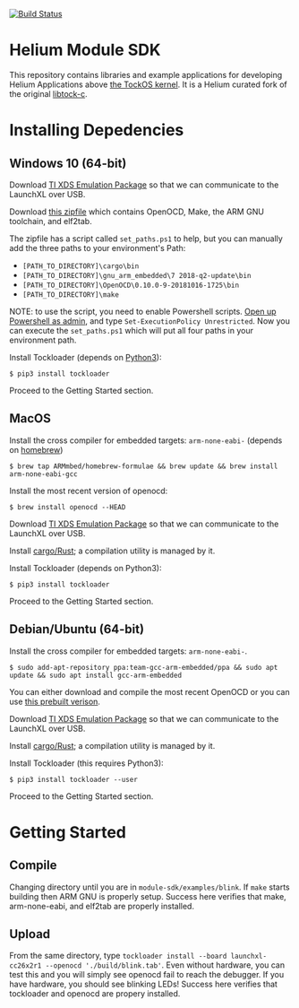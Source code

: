 [![Build Status](https://travis-ci.com/helium/module-sdk.svg?token=35YrBmyVB8LNrXzjrRop&branch=master)](https://travis-ci.com/helium/module-sdk)

# Helium Module SDK

This repository contains libraries and example applications for developing Helium Applications above [the TockOS kernel](https://github.com/tock/tock). It is a Helium curated fork of the original [libtock-c](https://github.com/tock/libtock-c).


# Installing Depedencies

## Windows 10 (64-bit)
  
  Download [TI XDS Emulation Package](http://software-dl.ti.com/dsps/forms/self_cert_export.html?prod_no=ti_emupack_setup_8.0.803.0_win_32.exe&ref_url=http://software-dl.ti.com/dsps/dsps_public_sw/sdo_ccstudio/emulation) so that we can communicate to the LaunchXL over USB.
  
  Download [this zipfile](https://s3.us-east-2.amazonaws.com/helium-module-sdk/module-sdk-deps.zip) which contains OpenOCD, Make, the ARM GNU toolchain, and elf2tab. 
  
  The zipfile has a script called `set_paths.ps1` to help, but you can manually add the three paths to your environment's Path:
  * `[PATH_TO_DIRECTORY]\cargo\bin`
  * `[PATH_TO_DIRECTORY]\gnu_arm_embedded\7 2018-q2-update\bin`
  * `[PATH_TO_DIRECTORY]\OpenOCD\0.10.0-9-20181016-1725\bin`
  * `[PATH_TO_DIRECTORY]\make`
	
  NOTE: to use the script, you need to enable Powershell scripts. <a href="https://s3.us-east-2.amazonaws.com/helium-module-sdk/powershell.png" target="_blank">Open up Powershell as admin</a>, and type `Set-ExecutionPolicy Unrestricted`. Now you can execute the `set_paths.ps1` which will put all four paths in your environment path.
  
  Install Tockloader (depends on [Python3](https://www.python.org/downloads/release/python-371/)):
  ```
  $ pip3 install tockloader
  ```
  Proceed to the Getting Started section.

## MacOS

  Install the cross compiler for embedded targets: `arm-none-eabi-` (depends on [homebrew](https://brew.sh/))
  ```
  $ brew tap ARMmbed/homebrew-formulae && brew update && brew install arm-none-eabi-gcc
  ```
  Install the most recent version of openocd:

  ```
  $ brew install openocd --HEAD
  ```
  Download [TI XDS Emulation Package](http://software-dl.ti.com/dsps/forms/self_cert_export.html?prod_no=ti_emupack_setup_8.0.803.0_osx_x86_64.app.zip&ref_url=http://software-dl.ti.com/dsps/dsps_public_sw/sdo_ccstudio/emulation) so that we can communicate to the LaunchXL over USB.
  
  Install [cargo/Rust](https://doc.rust-lang.org/cargo/getting-started/installation.html); a compilation utility is managed by it. 
  
  Install Tockloader (depends on Python3):
  ```
  $ pip3 install tockloader
  ```
  Proceed to the Getting Started section.
  
## Debian/Ubuntu (64-bit)

  Install the cross compiler for embedded targets: `arm-none-eabi-`.
  ```
  $ sudo add-apt-repository ppa:team-gcc-arm-embedded/ppa && sudo apt update && sudo apt install gcc-arm-embedded
  ```
  You can either download and compile the most recent OpenOCD or you can use [this prebuilt verison](https://s3.us-east-2.amazonaws.com/helium-module-sdk/openocd_linux_64.tar.xz).

  Download [TI XDS Emulation Package](http://software-dl.ti.com/dsps/forms/self_cert_export.html?prod_no=ti_emupack_setup_8.0.803.0_linux_x86_64.bin&ref_url=http://software-dl.ti.com/dsps/dsps_public_sw/sdo_ccstudio/emulation) so that we can communicate to the LaunchXL over USB.
  
  Install [cargo/Rust](https://doc.rust-lang.org/cargo/getting-started/installation.html); a compilation utility is managed by it. 
  
  Install Tockloader (this requires Python3):

  ```
  $ pip3 install tockloader --user
  
  ```
  Proceed to the Getting Started section.
  
# Getting Started

  ## Compile
  
  Changing directory until you are in `module-sdk/examples/blink`. If `make` starts building then ARM GNU is properly setup. Success here verifies that make, arm-none-eabi, and elf2tab are properly installed.
   
  ## Upload
  
  From the same directory, type `tockloader install --board launchxl-cc26x2r1 --openocd './build/blink.tab'`. Even without hardware, you can test this and you will simply see openocd fail to reach the debugger. If you have hardware, you should see blinking LEDs! Success here verifies that tockloader and openocd are propery installed.  
